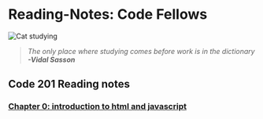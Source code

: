 # Reading-Notes: Code Fellows


![Cat studying](https://pbs.twimg.com/media/EcV0D7XX0AQj-1-?format=jpg&name=small)
> *The only place where studying comes before work is in the dictionary*
> ***-Vidal Sasson***

## Code 201 Reading notes

### [Chapter 0: introduction to html and javascript](abditake.github.io/Reading-Notes/Class-01.md)


    
                  
    

          
            
